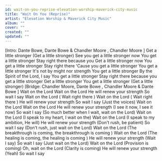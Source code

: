 ```yaml
---
id: wait-on-you-reprise-elevation-worship-maverick-city-music
title: "Wait On You (Reprise)"
artist: "Elevation Worship & Maverick City Music"
album: ""
cover: ""
created: ""
updated: ""
---
```


[Intro: Dante Bowe, 
Dante Bowe & Chandler Moore
, 
Chandler Moore
]
Get a little stronger (Get a little stronger)
See you get a little stronger now
You get a little stronger
Stay right there because you
Get a little stronger now
You get a little stronger
Stay right there
'Cause you get a little stronger
You get a little stronger
It's not by might nor strength
You get a little stronger
By the Spirit of the Lord, I say
You get a little stronger
Stay right there 
bеcause you get a little strongеr
Get a little stronger
You get a little stronger
 (Get a little stronger)
[Bridge: Chandler Moore, 
Dante Bowe
, 
Chandler Moore & Dante Bowe
]
Wait on the Lord
Wait on the Lord
He will renew your strength
So wait I say
Wait on the Lord (
Wait right there
)
Wait on the Lord (
Wait right there
)
He will renew your strength
So wait I say
 (Just the voices)
Wait on the Lord
Wait on the Lord
He will renew your strength (I see it now, I see it now)
So wait I say (So much better when I wait, wait on the Lord)
Wait on the Lord (I speak to my heart, I wait on the)
Wait on the Lord (I speak to my ambition, He will)
He will renew your strength (Don't rush, be patient)
So wait I say (Don't rush, just wait on the Lord)
Wait on the Lord (The breakthrough is coming, 
the breakthrough is coming
)
Wait on the Lord (The healing is coming, 
the healing is coming
)
He will renew your strength (Wait I say)
So wait I say (Just wait on the Lord)
Wait on the Lord (Provision is coming)
Oh, wait on the Lord
 (Clarity is coming)
He will renew your strength
 (Yeah)
So wait I say